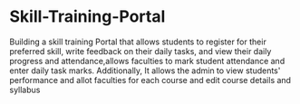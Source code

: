 # Skill-Training-Portal
Building a skill training Portal that allows students to register  for their preferred skill, write feedback on their daily tasks,  and view their daily progress and attendance,allows faculties to mark student attendance and enter daily task  marks. Additionally, It allows the admin to view students' performance and allot faculties for each course and edit course details and syllabus
